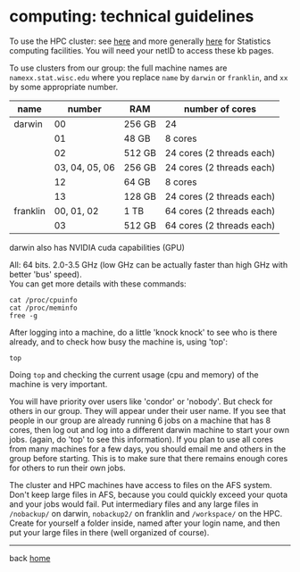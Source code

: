 # computing: technical guidelines

To use the HPC cluster: see
[here](https://kb.wisc.edu/stat/internal/page.php?id=106361)
and more generally
[here](https://kb.wisc.edu/stat/internal/page.php?id=105902)
for Statistics computing facilities.
You will need your netID to access these kb pages.

To use clusters from our group: the full machine names are
`namexx.stat.wisc.edu`
where you replace `name` by `darwin` or `franklin`,
and `xx` by some appropriate number.

| name | number | RAM | number of cores
| -----|--------|-----|----------------
| darwin | 00 | 256 GB | 24
|   | 01 |  48 GB | 8 cores
|   | 02 | 512 GB | 24 cores (2 threads each)
|   | 03, 04, 05, 06 | 256 GB | 24 cores (2 threads each)
|   | 12 |  64 GB | 8 cores
|   | 13 | 128 GB | 24 cores (2 threads each)
| franklin | 00, 01, 02 | 1 TB | 64 cores (2 threads each)
|   | 03 | 512 GB | 64 cores (2 threads each)

darwin also has NVIDIA cuda capabilities (GPU)

All: 64 bits. 2.0-3.5 GHz
(low GHz can be actually faster than high GHz with better 'bus' speed).  
You can get more details with these commands:

```shell
cat /proc/cpuinfo
cat /proc/meminfo
free -g
```

After logging into a machine, do a little 'knock knock' to see who is there
already, and to check how busy the machine is, using 'top':

```shell
top
```

Doing `top` and checking the current usage (cpu and memory) of the machine is very important.

You will have priority over users like 'condor' or 'nobody'.
But check for others in our group. They will appear under their user name.
If you see that people in our group are already running 6 jobs on a machine
that has 8 cores, then log out and log into a different darwin machine to start
your own jobs. (again, do 'top' to see this information). If you plan to use all
cores from many machines for a few days, you should email me and others in the
group before starting. This is to make sure that there remains enough cores for
others to run their own jobs.

The cluster and HPC machines have access to files on the AFS system.
Don't keep large files in AFS, because you could quickly exceed your quota
and your jobs would fail.
Put intermediary files and any large files in `/nobackup/` on darwin,
`nobackup2/` on franklin and
`/workspace/` on the HPC. Create for yourself a folder inside,
named after your login name, and then put your large files in there
(well organized of course).

---
back [home](readme.md)
